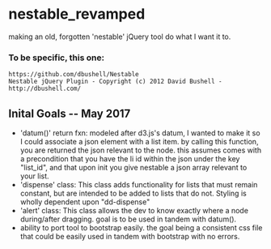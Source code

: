 # nestable_revamped
making an old, forgotten 'nestable' jQuery tool do what I want it to. 
### To be specific, this one:
```
https://github.com/dbushell/Nestable
Nestable jQuery Plugin - Copyright (c) 2012 David Bushell - http://dbushell.com/
```
## Inital Goals -- May 2017
* 'datum()' return fxn: modeled after d3.js's datum, I wanted to make it so I could associate a json
   element with a list item. by calling this function, you are returned the json relevant to the node.
   this assumes comes with a precondition that you have the li id within the json under the key "list_id", and that
   upon init you give nestable a json array relevant to your list.
* 'dispense' class: This class adds functionality for lists that must remain constant,
   but are intended to be added to lists that do not. Styling is wholly dependent upon "dd-dispense"
* 'alert' class: This class allows the dev to know exactly where a node during/after dragging.
   goal is to be used in tandem with datum().
*  ability to port tool to bootstrap easily. the goal being a consistent css file that could be easily
   used in tandem with bootstrap with no errors.

